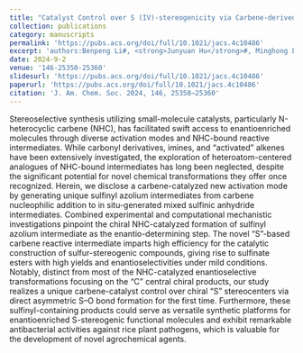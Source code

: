 ```yaml
---
title: "Catalyst Control over S (IV)-stereogenicity via Carbene-derived Sulfinyl Azolium Intermediates"
collection: publications
category: manuscripts
permalink: 'https://pubs.acs.org/doi/full/10.1021/jacs.4c10486'
excerpt: 'authors:Benpeng Li#, <strong>Junyuan Hu</strong>#, Minghong Liao, Qin Xiong, Yaqi Zhang, Yonggui Robin Chi, Xinglong Zhang\*, Xingxing Wu\*'
date: 2024-9-2
venue: '146-25350-25360'
slidesurl: 'https://pubs.acs.org/doi/full/10.1021/jacs.4c10486'
paperurl: 'https://pubs.acs.org/doi/full/10.1021/jacs.4c10486'
citation: 'J. Am. Chem. Soc. 2024, 146, 25350−25360'
---
```


Stereoselective synthesis utilizing small-molecule catalysts, particularly N-heterocyclic carbene (NHC), has facilitated swift access to enantioenriched molecules through diverse activation modes and NHC-bound reactive intermediates. While carbonyl derivatives, imines, and “activated” alkenes have been extensively investigated, the exploration of heteroatom-centered analogues of NHC-bound intermediates has long been neglected, despite the significant potential for novel chemical transformations they offer once recognized. Herein, we disclose a carbene-catalyzed new activation mode by generating unique sulfinyl azolium intermediates from carbene nucleophilic addition to in situ-generated mixed sulfinic anhydride intermediates. Combined experimental and computational mechanistic investigations pinpoint the chiral NHC-catalyzed formation of sulfinyl azolium intermediate as the enantio-determining step. The novel “S”-based carbene reactive intermediate imparts high efficiency for the catalytic construction of sulfur-stereogenic compounds, giving rise to sulfinate esters with high yields and enantioselectivities under mild conditions. Notably, distinct from most of the NHC-catalyzed enantioselective transformations focusing on the “C” central chiral products, our study realizes a unique carbene-catalyst control over chiral “S” stereocenters via direct asymmetric S–O bond formation for the first time. Furthermore, these sulfinyl-containing products could serve as versatile synthetic platforms for enantioenriched S-stereogenic functional molecules and exhibit remarkable antibacterial activities against rice plant pathogens, which is valuable for the development of novel agrochemical agents.
